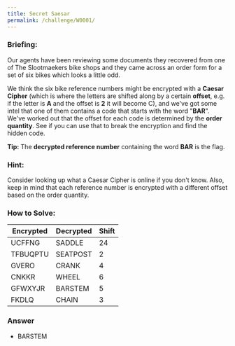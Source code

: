 ```yaml
---
title: Secret Saesar
permalink: /challenge/W0001/
---
```


### Briefing: 
Our agents have been reviewing some documents they recovered from one of The Slootmaekers bike shops and they came across an order form for a set of six bikes which looks a little odd.

We think the six bike reference numbers might be encrypted with a **Caesar Cipher** (which is where the letters are shifted along by a certain **offset**, e.g. if the letter is **A** and the offset is **2** it will become C), and we've got some intel that one of them contains a code that starts with the word "**BAR**". We've worked out that the offset for each code is determined by the **order quantity**. See if you can use that to break the encryption and find the hidden code.

**Tip:** The **decrypted reference number** containing the word **BAR** is the flag.

### Hint:
Consider looking up what a Caesar Cipher is online if you don't know. Also, keep in mind that each reference number is encrypted with a different offset based on the order quantity.

### How to Solve: 
| Encrypted | Decrypted | Shift |
|-----------|-----------|-------|
|  UCFFNG   |  SADDLE   |  24   |
| TFBUQPTU  | SEATPOST  |   2   |
|   GVERO   |   CRANK   |   4   |
|   CNKKR   |   WHEEL   |   6   |
|  GFWXYJR  |  BARSTEM  |   5   |
|   FKDLQ   |   CHAIN   |   3   |

### Answer
- BARSTEM